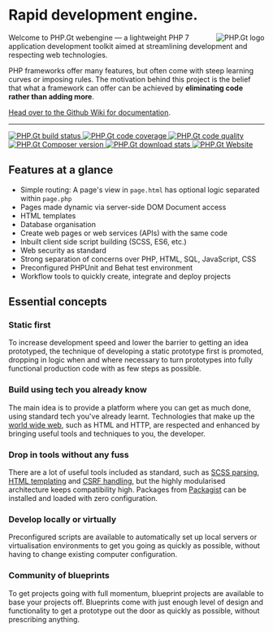 # Rapid development engine.

<img align="right" src="https://raw.githubusercontent.com/phpgt/webengine/master/logo.png" alt="PHP.Gt logo" />

Welcome to PHP.Gt webengine — a lightweight PHP 7 application development toolkit aimed at streamlining development and respecting web technologies.

PHP frameworks offer many features, but often come with steep learning curves or imposing rules. The motivation behind this project is the belief that what a framework can offer can be achieved by **eliminating code rather than adding more**.

[Head over to the Github Wiki for documentation](https://github.com/phpgt/webengine/wiki).

***

<a href="https://circleci.com/gh/phpgt/webengine" target="_blank">
    <img src="https://badge.status.php.gt/webengine-build.svg" alt="PHP.Gt build status" />
</a>
<a href="https://coveralls.io/r/phpgt/webengine" target="_blank">
    <img src="https://badge.status.php.gt/webengine-coverage.svg" alt="PHP.Gt code coverage" />
</a>
<a href="https://scrutinizer-ci.com/g/phpgt/webengine" target="_blank">
    <img src="https://badge.status.php.gt/webengine-quality.svg" alt="PHP.Gt code quality" />
</a>
<a href="https://packagist.org/packages/phpgt/webengine" target="_blank">
    <img src="https://badge.status.php.gt/webengine-version.svg" alt="PHP.Gt Composer version" />
</a>
<a href="https://packagist.org/packages/phpgt/webengine" target="_blank">
    <img src="http://img.shields.io/packagist/dm/phpgt/webengine.svg?style=flat-square" alt="PHP.Gt download stats" />
</a>
<a href="http://www.php.gt" target="_blank">
    <img src="https://badge.status.php.gt/webengine-docs.svg" alt="PHP.Gt Website" />
</a>

Features at a glance
--------------------

+ Simple routing: A page's view in `page.html` has optional logic separated within `page.php`  
+ Pages made dynamic via server-side DOM Document access
+ HTML templates
+ Database organisation
+ Create web pages or web services (APIs) with the same code
+ Inbuilt client side script building (SCSS, ES6, etc.)
+ Web security as standard
+ Strong separation of concerns over PHP, HTML, SQL, JavaScript, CSS
+ Preconfigured PHPUnit and Behat test environment
+ Workflow tools to quickly create, integrate and deploy projects

Essential concepts
------------------

### Static first

To increase development speed and lower the barrier to getting an idea prototyped, the technique of developing a static prototype first is promoted, dropping in logic when and where necessary to turn prototypes into fully functional production code with as few steps as possible.  

### Build using tech you already know

The main idea is to provide a platform where you can get as much done, using standard tech you've already learnt. Technologies that make up the [world wide web](https://en.wikipedia.org/wiki/World_Wide_Web), such as HTML and HTTP, are respected and enhanced by bringing useful tools and techniques to you, the developer.

### Drop in tools without any fuss

There are a lot of useful tools included as standard, such as [SCSS parsing](https://github.com/phpgt/webengine/wiki/Client-side-files), [HTML templating](https://github.com/phpgt/webengine/wiki/Templating) and [CSRF handling](https://github.com/phpgt/webengine/wiki/CSRF), but the highly modularised architecture keeps compatibility high. Packages from [Packagist](https://packagist.org) can be installed and loaded with zero configuration.

### Develop locally or virtually

Preconfigured scripts are available to automatically set up local servers or virtualisation environments to get you going as quickly as possible, without having to change existing computer configuration.

### Community of blueprints

To get projects going with full momentum, blueprint projects are available to base your projects off. Blueprints come with just enough level of design and functionality to get a prototype out the door as quickly as possible, without prescribing anything.
